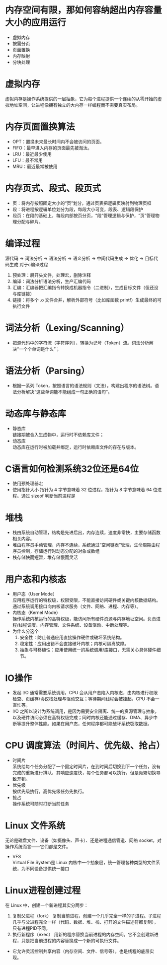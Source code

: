 # 内存空间有限，那如何容纳超出内存容量大小的应用运行  
- 虚拟内存 
- 按需分页  
- 页面置换  
- 内存映射  
- 分块处理  

# 虚拟内存  
虚拟内存是操作系统提供的一层抽象，它为每个进程提供一个连续的从零开始的虚拟地址空间，让进程像拥有独立的大内存一样编程而不需要真实布局。

# 内存页面置换算法  
- OPT：置换未来最长时间内不会被访问的页面。
- FIFO：最早进入内存的页面最先被淘汰。
- LRU：最近最少使用
- LFU：最不常用
- MRU：最近最常被使用  

# 内存页式、段式、段页式
- 页：将内存按照固定大小的“页”划分，通过页表把逻辑页映射到物理页框
- 段：将进程按逻辑单位划分为段，每段大小可变，段表、逻辑段保护
- 段页：在段的基础上，每段内部按页分页，“段”管理逻辑与保护，“页”管理物理分配与碎片。

# 编译过程
源代码 → 词法分析 → 语法分析 → 语义分析 → 中间代码生成 → 优化 → 目标代码生成
对于c编译过程  
1. 预处理：展开头文件，处理宏，删除注释
2. 编译：词法分析语法分析，生产汇编代码  
3. 汇编：汇编器把汇编指令转换成机器指令（二进制），生成目标文件（但还没与库链接）
4. 链接：将多个 .o 文件合并，解析外部符号（比如库函数 printf）生成最终的可执行文件

# 词法分析（Lexing/Scanning）
- 把源代码中的字符流（字符序列），转换为记号（Token）流。词法分析解决“一个个单词是什么”；

# 语法分析（Parsing）
- 根据一系列 Token，按照语言的语法规则（文法），构建出程序的语法树。语法分析解决“这些单词能不能组成一句正确的语句”。  

# 动态库与静态库  
- 静态库   
链接期被合入生成物中，运行时不依赖库文件；
- 动态库  
动态库在运行时被加载并绑定，运行时依赖库文件的存在与版本。

# C语言如何检测系统32位还是64位  
- 使用预处理器宏
- 使用指针大小
指针为 4 字节意味着 32 位进程，指针为 8 字节意味着 64 位进程。通过 sizeof 判断当前进程是

# 堆栈 
- 栈由系统自动管理，结构是先进后出，内存连续，速度非常快，主要存储函数相关内容。
- 堆由程序员手动管理，内存不连续，系统通过“空闲链表”管理，生命周期由程序员控制，存储运行时动态分配的对象或数组
- 栈存储快而短暂，堆存储慢而灵活    

# 用户态和内核态  
- 用户态（User Mode）  
    应用程序运行的特权级，权限受限，不能直接访问硬件或关键内核数据结构。通过系统调用接口向内核请求服务（文件、网络、进程、内存等）。
- 内核态（Kernel Mode）  
操作系统内核运行的高特权级，能访问所有硬件资源与内存地址空间。负责进程/线程调度、内存管理、文件系统、设备驱动、中断处理等。 
- 为什么分这个  
    1. 安全性：防止普通应用直接操作硬件或破坏系统结构。
   2.  稳定性：应用出错不会直接破坏内核；内核可隔离故障。
    3. 抽象与可移植性：应用使用统一的系统调用/库接口，无需关心具体硬件细节。

# IO操作  
- 发起 I/O 通常需要系统调用，CPU 会从用户态陷入内核态，由内核进行权限检查、页缓存/协议栈处理与驱动交互；等待期间线程会被挂起，CPU 不会一直忙等。
- I/O 之所以设计为系统调用，是因为需要安全隔离、统一的资源管理与抽象，以及硬件访问必须在高特权级完成；同时内核还能通过缓存、DMA、异步中断等提升整体性能。如果在用户态，任何程序都可能破坏系统窃取数据。

# CPU 调度算法（时间片、优先级、抢占）
- 时间片  
系统给每个任务分配了一个固定时间片，在到时间后切换到下一个任务，没有完成的重新进行排队，其响应速度快，每个任务都可以执行，但是频繁切换导致开销。
- 优先级  
按优先级执行，高优先级任务先执行。
- 抢占  
操作系统可随时打断当前任务  

# Linux 文件系统  
无论是磁盘文件、设备（如摄像头、声卡）、还是进程通信管道、网络 socket，对操作系统而言——它们都是文件。
- VFS  
    Virtual File System是 Linux 内核中一个抽象层，统一管理各种类型的文件系统，为不同设备提供统一接口  

# Linux进程创建过程  
在 Linux 中，创建一个新进程其实分两步：
1. 复制父进程（fork）
复制当前进程，创建一个几乎完全一样的子进程。子进程几乎与父进程完全一样（代码、数据、堆、栈、打开的文件描述符都复制），只有进程PID不同。
2. 执行新程序（exec）
用新的程序替换当前进程的内存空间。它不会创建新进程，只是把当前进程的内容替换成一个新的可执行文件。  
- 它允许灵活控制共享内容（内存空间、文件、信号等），也是线程的底层实现。